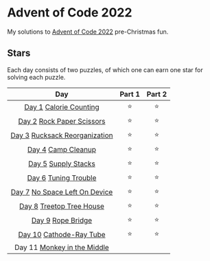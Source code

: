 # Advent of Code 2022
My solutions to [Advent of Code 2022](https://adventofcode.com/2022) pre-Christmas fun.

## Stars
Each day consists of two puzzles, of which one can earn one star for solving each puzzle.

| Day | Part 1 | Part 2 |
| :---: | :---: | :---: |
| [Day 1](01) [Calorie Counting](https://adventofcode.com/2022/day/1) | ⭐ | ⭐ |
| [Day 2](02) [Rock Paper Scissors](https://adventofcode.com/2022/day/2) | ⭐ | ⭐ |
| [Day 3](03) [Rucksack Reorganization](https://adventofcode.com/2022/day/3) | ⭐ | ⭐ |
| [Day 4](04) [Camp Cleanup](https://adventofcode.com/2022/day/4) | ⭐ | ⭐ |
| [Day 5](05) [Supply Stacks](https://adventofcode.com/2022/day/5) | ⭐ | ⭐ |
| [Day 6](06) [Tuning Trouble](https://adventofcode.com/2022/day/6) | ⭐ | ⭐ |
| [Day 7](07) [No Space Left On Device](https://adventofcode.com/2022/day/7) | ⭐ | ⭐ |
| [Day 8](08) [Treetop Tree House](https://adventofcode.com/2022/day/8) | ⭐ | ⭐ |
| [Day 9](09) [Rope Bridge](https://adventofcode.com/2022/day/9) | ⭐ | ⭐ |
| [Day 10](10) [Cathode-Ray Tube](https://adventofcode.com/2022/day/10) | ⭐ | ⭐ |
| Day 11 [Monkey in the Middle](https://adventofcode.com/2022/day/11) | | |
